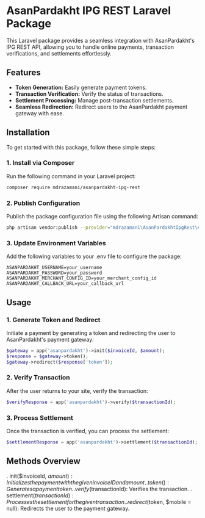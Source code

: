 # AsanPardakht IPG REST Laravel Package

This Laravel package provides a seamless integration with AsanPardakht's IPG REST API, allowing you to handle online payments, transaction verifications, and settlements effortlessly.

## Features

- **Token Generation:** Easily generate payment tokens.
- **Transaction Verification:** Verify the status of transactions.
- **Settlement Processing:** Manage post-transaction settlements.
- **Seamless Redirection:** Redirect users to the AsanPardakht payment gateway with ease.

## Installation

To get started with this package, follow these simple steps:

### 1. Install via Composer

Run the following command in your Laravel project:

```bash
composer require mdrazamani/asanpardakht-ipg-rest
```

### 2. Publish Configuration

Publish the package configuration file using the following Artisan command:

```bash
php artisan vendor:publish --provider="mdrazamani\AsanPardakhtIpgRest\AsanPardakhtIpgRestServiceProvider"
```

### 3. Update Environment Variables

Add the following variables to your .env file to configure the package:

```env
ASANPARDAKHT_USERNAME=your_username
ASANPARDAKHT_PASSWORD=your_password
ASANPARDAKHT_MERCHANT_CONFIG_ID=your_merchant_config_id
ASANPARDAKHT_CALLBACK_URL=your_callback_url
```

## Usage

### 1. Generate Token and Redirect

Initiate a payment by generating a token and redirecting the user to AsanPardakht's payment gateway:

```php
$gateway = app('asanpardakht')->init($invoiceId, $amount);
$response = $gateway->token();
$gateway->redirect($response['token']);
```

### 2. Verify Transaction

After the user returns to your site, verify the transaction:

```php
$verifyResponse = app('asanpardakht')->verify($transactionId);
```

### 3. Process Settlement

Once the transaction is verified, you can process the settlement:

```php
$settlementResponse = app('asanpardakht')->settlement($transactionId);
```

## Methods Overview

. init($invoiceId, $amount): Initializes the payment with the given invoice ID and amount.
. token(): Generates a payment token.
. verify($transactionId): Verifies the transaction.
. settlement($transactionId): Processes the settlement for the given transaction.
. redirect($token, $mobile = null): Redirects the user to the payment gateway.
